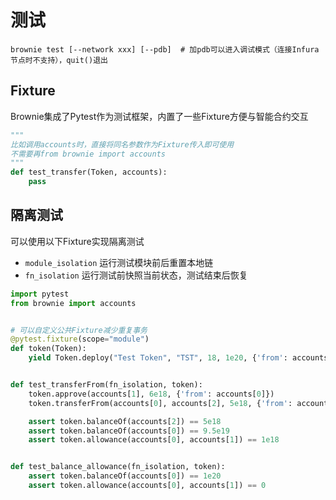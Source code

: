 # 测试

```shell
brownie test [--network xxx] [--pdb]  # 加pdb可以进入调试模式（连接Infura节点时不支持），quit()退出
```

## Fixture

Brownie集成了Pytest作为测试框架，内置了一些Fixture方便与智能合约交互

```python
"""
比如调用accounts时，直接将同名参数作为Fixture传入即可使用
不需要再from brownie import accounts
"""
def test_transfer(Token, accounts):
    pass
```

## 隔离测试

可以使用以下Fixture实现隔离测试

- `module_isolation` 运行测试模块前后重置本地链
- `fn_isolation` 运行测试前快照当前状态，测试结束后恢复

```python
import pytest
from brownie import accounts


# 可以自定义公共Fixture减少重复事务
@pytest.fixture(scope="module")
def token(Token):
    yield Token.deploy("Test Token", "TST", 18, 1e20, {'from': accounts[0]})


def test_transferFrom(fn_isolation, token):
    token.approve(accounts[1], 6e18, {'from': accounts[0]})
    token.transferFrom(accounts[0], accounts[2], 5e18, {'from': accounts[1]})

    assert token.balanceOf(accounts[2]) == 5e18
    assert token.balanceOf(accounts[0]) == 9.5e19
    assert token.allowance(accounts[0], accounts[1]) == 1e18


def test_balance_allowance(fn_isolation, token):
    assert token.balanceOf(accounts[0]) == 1e20
    assert token.allowance(accounts[0], accounts[1]) == 0
```
